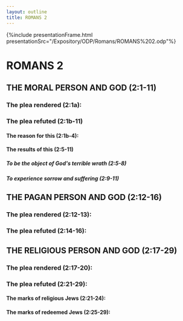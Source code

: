 ```yaml
---
layout: outline
title: ROMANS 2
---
```

{%include presentationFrame.html presentationSrc="/Expository/ODP/Romans/ROMANS%202.odp"%}

# ROMANS 2
## THE MORAL PERSON AND GOD (2:1-11) 
###  The plea rendered (2:1a): 
###  The plea refuted (2:1b-11) 
####  The reason for this (2:1b-4): 
####  The results of this (2:5-11) 
#####  To be the object of God\'s terrible wrath (2:5-8) 
#####  To experience sorrow and suffering (2:9-11) 
## THE PAGAN PERSON AND GOD (2:12-16) 
###  The plea rendered (2:12-13): 
###  The plea refuted (2:14-16): 
## THE RELIGIOUS PERSON AND GOD (2:17-29) 
###  The plea rendered (2:17-20): 
###  The plea refuted (2:21-29): 
####  The marks of religious Jews (2:21-24): 
####  The marks of redeemed Jews (2:25-29): 
